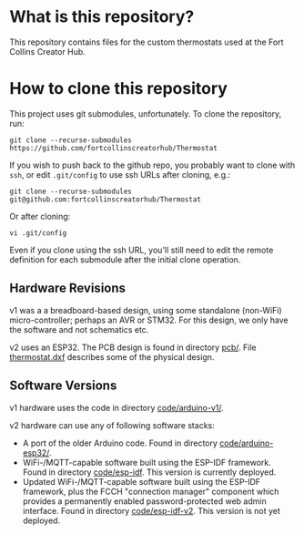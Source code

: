 # What is this repository?

This repository contains files for the custom thermostats used at the Fort
Collins Creator Hub.

# How to clone this repository

This project uses git submodules, unfortunately. To clone the repository, run:

```shell
git clone --recurse-submodules https://github.com/fortcollinscreatorhub/Thermostat
```

If you wish to push back to the github repo, you probably want to clone with
`ssh`, or edit `.git/config` to use ssh URLs after cloning, e.g.:

```shell
git clone --recurse-submodules git@github.com:fortcollinscreatorhub/Thermostat
```

Or after cloning:

```shell
vi .git/config
```

Even if you clone using the ssh URL, you'll still need to edit the remote
definition for each submodule after the initial clone operation.

## Hardware Revisions

v1 was a a breadboard-based design, using some standalone (non-WiFi)
micro-controller; perhaps an AVR or STM32. For this design, we only have the
software and not schematics etc.

v2 uses an ESP32. The PCB design is found in directory [pcb/](pcb/). File
[thermostat.dxf](thermostat.dxf) describes some of the physical design.

## Software Versions

v1 hardware uses the code in directory [code/arduino-v1/](code/arduino-v1/).

v2 hardware can use any of following software stacks:
* A port of the older Arduino code. Found in directory
[code/arduino-esp32/](code/arduino-esp32/).
* WiFi-/MQTT-capable software built using the ESP-IDF framework. Found in
directory [code/esp-idf](code/esp-idf). This version is currently deployed.
* Updated WiFi-/MQTT-capable software built using the ESP-IDF framework, plus
the FCCH "connection manager" component which provides a permanently enabled
password-protected web admin interface. Found in directory
[code/esp-idf-v2](code/esp-idf-v2). This version is not yet deployed.
